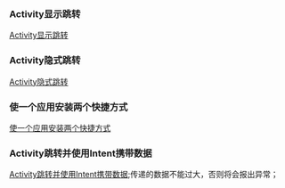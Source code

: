 ### Activity显示跳转
[Activity显示跳转](https://github.com/ningbaoqi/Activity/blob/master/app/src/main/java/com/shop/ningbaoqi/activity/SecondActivity.java)
### Activity隐式跳转
[Activity隐式跳转](https://github.com/ningbaoqi/Activity/commit/59616524ec93ea7ec6e96f38b9af655cf414f35d)
### 使一个应用安装两个快捷方式
[使一个应用安装两个快捷方式](https://github.com/ningbaoqi/Activity/commit/eb5648f61a5fe4c74631e73e2d52e0f070e1f4be)
### Activity跳转并使用Intent携带数据
[Activity跳转并使用Intent携带数据](https://github.com/ningbaoqi/Activity/commit/ee2377affa56c214b3590d50464f4139dff39e54);传递的数据不能过大，否则将会报出异常；
